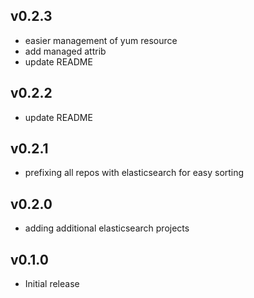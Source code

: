 ## v0.2.3
- easier management of yum resource
- add managed attrib
- update README

## v0.2.2
- update README

## v0.2.1
- prefixing all repos with elasticsearch for easy sorting

## v0.2.0
- adding additional elasticsearch projects

## v0.1.0
- Initial release
